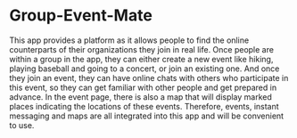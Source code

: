 # Group-Event-Mate
This app provides a platform as it allows people to find the online counterparts of their organizations they join in real life.   Once people are within a group in the app, they can either create a new event like hiking, playing baseball and going to a concert, or join an existing one. And once they join an event, they can have online chats with others who participate in this event, so they can get familiar with other people and get prepared in advance.   In the event page, there is also a map that will display marked places indicating the locations of these events. Therefore, events, instant messaging and maps are all integrated into this app and will be convenient to use. 
